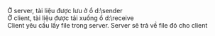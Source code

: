 
Ở server, tài liệu được lưu ở ổ d:\sender\
Ở client, tài liệu được tải xuống ổ d:\receive\
Client yêu cầu lấy file trong server. Server sẽ trả về file đó cho client
